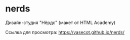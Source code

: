 # nerds
Дизайн-студия "Нёрдс" (макет от HTML Academy)

Ссылка для просмотра: https://vasecot.github.io/nerds/
